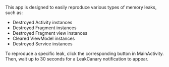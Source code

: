 This app is designed to easily reproduce various types of memory leaks, such as:

* Destroyed Activity instances
* Destroyed Fragment instances
* Destroyed Fragment view instances
* Cleared ViewModel instances
* Destroyed Service instances

To reproduce a specific leak, click the corresponding button in MainActivity.
Then, wait up to 30 seconds for a LeakCanary notification to appear.